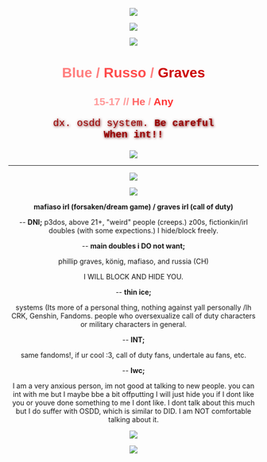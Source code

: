 <p align="center">
  <img src="https://64.media.tumblr.com/28b60da1c2ba4afe0f44e94241ec936d/2959237cc189138b-f1/s540x810/b400d972efff52ba48e1efb683e66e05fa44bd93.gifv" />
</p>

<p align="center">
  <img src="https://64.media.tumblr.com/60855fe6c30a26dc0f425fc1cc444017/7d9ca848ecceb194-99/s400x600/52e10abc71f0fc754ac2a0ed80cad8538f539d97.pnj" />
</p>


<p align="center">
  <img src="https://see.fontimg.com/api/rf5/yw21V/ZDBiMmViY2UyMjYyNDg4MTk1MmRkZTVlMzI1OTZhMTUub3Rm/Qmx1ZSA/christmas-cypher-personal-regular.png?r=fs&h=65&w=1000&fg=FC1010&bg=FFFFFF&tb=1&s=65" />
</p>

<div align="center">

<h1 style="color:#FF7F7F; font-family:Arial, sans-serif;"><b>Blue</b> / <span style="color:#FF4C4C;">Russo</span> / <span style="color:#CC0000;">Graves</span></h1>

<h2 style="color:#FF9999; font-family:Verdana, sans-serif;">15-17 // <span style="color:#FF6666;">He</span> / <span style="color:#FF3333;">Any</span></h2>

<p style="color:#990000; font-size:20px; font-family:'Courier New', monospace; text-shadow: 1px 1px 5px #660000;">
  dx. osdd system. 
<b>Be careful<br>
When int!!</b>
</p>

</div>

<p align="center">
  <img src="https://64.media.tumblr.com/28b60da1c2ba4afe0f44e94241ec936d/2959237cc189138b-f1/s540x810/b400d972efff52ba48e1efb683e66e05fa44bd93.gifv" />
</p>

------------


<p align="center">
  <img src="https://64.media.tumblr.com/3594706d0171dc70e856fa1c7addd4a6/e1363fcb45235c50-15/s400x600/eb045b4f29efa9be0310b7c25b9fab47bc2dc66b.pnj" />
</p>


<p align="center">
  <img src="https://64.media.tumblr.com/d59e7ea3f13791d419fcbf7108480ea4/e1363fcb45235c50-fe/s250x400/22a975a0309076b59b933ab9e633c01c063d9989.pnj" />
</p>

<div align="center">
  
**mafiaso irl (forsaken/dream game) / graves irl (call of duty)**

--
**DNI;**
p3dos, above 21+, "weird" people (creeps.)
z00s, fictionkin/irl doubles (with some expections.) I hide/block freely. 

--
**main doubles i DO not want;**

phillip graves,
könig,
mafiaso, 
and russia (CH)

I WILL BLOCK AND HIDE YOU.


--
**thin ice;**

systems (Its more of a personal thing, nothing against yall personally /lh 
CRK, Genshin, Fandoms.
people who oversexualize call of duty characters
or military characters in general. 

--
**INT;**

same fandoms!, if ur cool :3, call of duty fans, undertale au fans, etc.


--
**Iwc;**

I am a very anxious person, im not good at talking to new people. you can int with me but I maybe bbe a bit offputting
I will just hide you if I dont like you or youve done something to me I dont like.
I dont talk about this much but I do suffer with OSDD, which is similar to DID. I am NOT comfortable talking about it.





  <img src="https://64.media.tumblr.com/f80a16d066f157d024c1313c7b9410be/8cbaf19959c2890a-ba/s400x600/adc459469229ef5f059350592e0e3ff06ac60edc.pnj" />
</p>


  <img src="https://64.media.tumblr.com/7ec7e9d2b0698fe189de28c19262fe7d/af50ce47d27ed017-1e/s500x750/8fabd8f56b109f2071ac375c5e8bb86b40cb66c3.gifv" />
</p>

<!--
**H3LLCASTED/h3llcasted** is a ✨ _special_ ✨ repository because its `README.md` (this file) appears on your GitHub profile.

Here are some ideas to get you started:

- 🔭 I’m currently working on ...
- 🌱 I’m currently learning ...
- 👯 I’m looking to collaborate on ...
- 🤔 I’m looking for help with ...
- 💬 Ask me about ...
- 📫 How to reach me: ...
- 😄 Pronouns: ...
- ⚡ Fun fact: ...
-->
